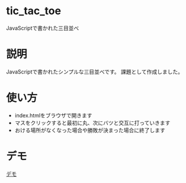 # tic_tac_toe
JavaScriptで書かれた三目並べ

# 説明
JavaScriptで書かれたシンプルな三目並べです。
課題として作成しました。

# 使い方
- index.htmlをブラウザで開きます
- マスをクリックすると最初に丸、次にバツと交互に打っていきます
- おける場所がなくなった場合や勝敗が決まった場合に終了します

# デモ
[デモ](https://wlylnrlwwglyq.github.io/tic_tac_toe/index.html)
